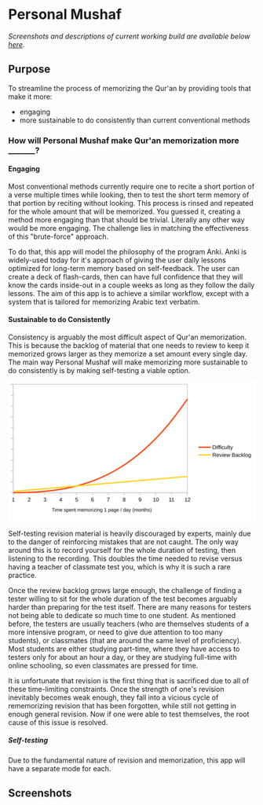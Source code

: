# Personal Mushaf
*Screenshots and descriptions of current working build are available below [here](#screenshots).*
## Purpose
To streamline the process of memorizing the Qur'an by providing tools that make it more:
* engaging
* more sustainable to do consistently than current conventional methods

### How will Personal Mushaf make Qur'an memorization more _______?

#### Engaging

Most conventional methods currently require one to recite a short portion of a verse multiple times while looking, then to test the short term memory of that portion by reciting without looking. This process is rinsed and repeated for the whole amount that will be memorized. You guessed it, creating a method more engaging than that should be trivial. Literally any other way would be more engaging. The challenge lies in matching the effectiveness of this "brute-force" approach. 

To do that, this app will model the philosophy of the program Anki. Anki is widely-used today for it's approach of giving the user daily lessons optimized for long-term memory based on self-feedback. The user can create a deck of flash-cards, then can have full confidence that they will know the cards inside-out in a couple weeks as long as they follow the daily lessons. The aim of this app is to achieve a similar workflow, except with a system that is tailored for memorizing Arabic text verbatim. 

#### Sustainable to do Consistently

Consistency is arguably the most difficult aspect of Qur'an memorization. This is because the backlog of material that one needs to review to keep it memorized grows larger as they memorize a set amount every single day. The main way Personal Mushaf will make memorizing more sustainable to do consistently is by making self-testing a viable option.

<img src="/personalmushafreadmegraph.svg"
     style="float: center: 15px;" />
     
Self-testing revision material is heavily discouraged by experts, mainly due to the danger of reinforcing mistakes that are not caught. The only way around this is to record yourself for the whole duration of testing, then listening to the recording. This doubles the time needed to revise versus having a teacher of classmate test you, which is why it is such a rare practice. 

Once the review backlog grows large enough, the challenge of finding a tester willing to sit for the whole duration of the test becomes arguably harder than preparing for the test itself. There are many reasons for testers not being able to dedicate so much time to one student. As mentioned before, the testers are usually teachers (who are themselves students of a more intensive program, or need to give due attention to too many students), or classmates (that are around the same level of proficiency). Most students are either studying part-time, where they have access to testers only for about an hour a day, or they are studying full-time with online schooling, so even classmates are pressed for time. 

It is unfortunate that revision is the first thing that is sacrificed due to all of these time-limiting constraints. Once the strength of one's revision inevitably becomes weak enough, they fall into a vicious cycle of rememorizing revision that has been forgotten, while still not getting in enough general revision. Now if one were able to test themselves, the root cause of this issue is resolved.

##### Self-testing

Due to the fundamental nature of revision and memorization, this app will have a separate mode for each. 

## Screenshots
